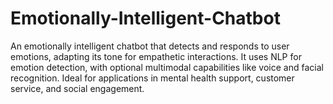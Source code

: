 # Emotionally-Intelligent-Chatbot
An emotionally intelligent chatbot that detects and responds to user emotions, adapting its tone for empathetic interactions. It uses NLP for emotion detection, with optional multimodal capabilities like voice and facial recognition. Ideal for applications in mental health support, customer service, and social engagement.
